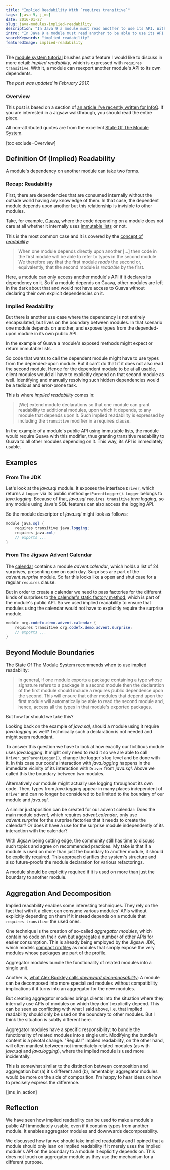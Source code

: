 ```yaml
---
title: "Implied Readability With `requires transitive`"
tags: [java-9, j_ms]
date: 2016-01-27
slug: java-modules-implied-readability
description: "In Java 9 a module must read another to use its API. With implied readability a 3rd module passes the dependency on, allowing the 1st to read the 2nd."
intro: "In Java 9 a module must read another to be able to use its API. With implied readability a third module passes the dependency on, allowing the first to read the second without explicitly depending on it."
searchKeywords: "implied readability"
featuredImage: implied-readability
---
```


The [module system tutorial](jigsaw-hands-on-guide) brushes past a feature I would like to discuss in more detail: *implied readability*, which is expressed with `requires transitive`.
With it, a module can reexport another module's API to its own dependents.

*The post was updated in February 2017.*

### Overview

This post is based on a section of [an article I've recently written for InfoQ](http://www.infoq.com/articles/Latest-Project-Jigsaw-Usage-Tutorial "Programming with modularity and Project Jigsaw.
A Tutorial Using the Latest Early Access Build - InfoQ").
If you are interested in a Jigsaw walkthrough, you should read the entire piece.

All non-attributed quotes are from the excellent [State Of The Module System](http://openjdk.java.net/projects/jigsaw/spec/sotms/).

[toc exclude=Overview]

## Definition Of (Implied) Readability

A module's dependency on another module can take two forms.

### Recap: Readability

First, there are dependencies that are consumed internally without the outside world having any knowledge of them.
In that case, the dependent module depends upon another but this relationship is invisible to other modules.

Take, for example, [Guava](https://github.com/google/guava), where the code depending on a module does not care at all whether it internally uses [immutable lists](https://google.github.io/guava/releases/19.0/api/docs/com/google/common/collect/ImmutableList.html) or not.

<contentimage slug="implied-readability-requires"></contentimage>

This is the most common case and it is covered by the [concept of *readability*](https://blog.codefx.org/java/java-module-system-tutorial/#dependencies-readability):

> When one module depends directly upon another \[...\] then code in the first module will be able to refer to types in the second module.
We therefore say that the first module *reads* the second or, equivalently, that the second module is *readable* by the first.

Here, a module can only access another module's API if it declares its dependency on it.
So if a module depends on Guava, other modules are left in the dark about that and would not have access to Guava without declaring their own explicit dependencies on it.

### Implied Readability

But there is another use case where the dependency is not entirely encapsulated, but lives on the boundary between modules.
In that scenario one module depends on another, and exposes types from the depended-upon module in its own public API.

In the example of Guava a module's exposed methods might expect or return immutable lists.

<contentimage slug="implied-readability-requires-public"></contentimage>

So code that wants to call the dependent module might have to use types from the depended-upon module.
But it can't do that if it does not also read the second module.
Hence for the dependent module to be at all usable, client modules would all have to explicitly depend on that second module as well.
Identifying and manually resolving such hidden dependencies would be a tedious and error-prone task.

This is where *implied readability* comes in:

> \[We\] extend module declarations so that one module can grant readability to additional modules, upon which it depends, to any module that depends upon it.
Such implied readability is expressed by including the `transitive` modifier in a requires clause.

In the example of a module's public API using immutable lists, the module would require Guava with this modifier, thus granting transitive readability to Guava to all other modules depending on it.
This way, its API is immediately usable.

## Examples

### From The JDK

Let's look at the *java.sql* module.
It exposes the interface `Driver`, which returns a `Logger` via its public method `getParentLogger()`.
`Logger` belongs to *java.logging*.
Because of that, *java.sql* `requires transitive` *java.logging*, so any module using Java's SQL features can also access the logging API.

So the module descriptor of *java.sql* might look as follows:

```java
module java.sql {
	requires transitive java.logging;
	requires java.xml;
	// exports ...
}
```

### From The Jigsaw Advent Calendar

The [calendar](http://blog.codefx.org/java/dev/jigsaw-hands-on-guide/#Splitting-Into-Modules) contains a module *advent.calendar*, which holds a list of 24 surprises, presenting one on each day.
Surprises are part of the *advent.surprise* module.
So far this looks like a open and shut case for a regular `requires` clause.

But in order to create a calendar we need to pass factories for the different kinds of surprises to [the calendar's static factory method](https://github.com/CodeFX-org/demo-jigsaw-advent-calendar/blob/02-splitting-into-modules/src/org.codefx.demo.advent.calendar/org/codefx/demo/advent/calendar/Calendar.java#L22-L24), which is part of the module's public API.
So we used implied readability to ensure that modules using the calendar would not have to explicitly require the surprise module.

```java
module org.codefx.demo.advent.calendar {
	requires transitive org.codefx.demo.advent.surprise;
	// exports ...
}
```

<contentimage slug="implied-readability"></contentimage>

## Beyond Module Boundaries

The State Of The Module System recommends when to use implied readability:

> In general, if one module exports a package containing a type whose signature refers to a package in a second module then the declaration of the first module should include a requires public dependence upon the second.
This will ensure that other modules that depend upon the first module will automatically be able to read the second module and, hence, access all the types in that module's exported packages.

But how far should we take this?

Looking back on the example of *java.sql*, should a module using it require *java.logging* as well?
Technically such a declaration is not needed and might seem redundant.

To answer this question we have to look at how exactly our fictitious module uses *java.logging*.
It might only need to read it so we are able to call `Driver.getParentLogger()`, change the logger's log level and be done with it.
In this case our code's interaction with *java.logging* happens in the immediate vicinity of its interaction with `Driver` from *java.sql*.
Above we called this the boundary between two modules.

Alternatively our module might actually use logging throughout its own code.
Then, types from *java.logging* appear in many places independent of `Driver` and can no longer be considered to be limited to the boundary of our module and *java.sql*.

A similar juxtaposition can be created for our advent calendar: Does the main module *advent*, which requires *advent.calendar*, only use *advent.surprise* for the surprise factories that it needs to create the calendar?
Or does it have a use for the surprise module independently of its interaction with the calendar?

With Jigsaw being cutting edge, the community still has time to discuss such topics and agree on recommended practices.
My take is that if a module is used on more than just the boundary to another module, it should be explicitly required.
This approach clarifies the system's structure and also future-proofs the module declaration for various refactorings.

<pullquote>A module should be explicitly required if it is used on more than just the boundary to another module.</pullquote>

## Aggregation And Decomposition

Implied readability enables some interesting techniques.
They rely on the fact that with it a client can consume various modules' APIs without explicitly depending on them if it instead depends on a module that `requires transitive` the used ones.

One technique is the creation of so-called *aggregator modules*, which contain no code on their own but aggregate a number of other APIs for easier consumption.
This is already being employed by the Jigsaw JDK, which models [compact profiles](https://blogs.oracle.com/jtc/entry/a_first_look_at_compact) as modules that simply expose the very modules whose packages are part of the profile.

<pullquote>Aggregator modules bundle the functionality of related modules into a single unit.</pullquote>

Another is, [what Alex Buckley calls *downward decomposability*](http://blog.codefx.org/java/dev/javaone-2015-under-the-hood-of-project-jigsaw/#The-Role-Of-Readability): A module can be decomposed into more specialized modules without compatibility implications if it turns into an aggregator for the new modules.

But creating aggregator modules brings clients into the situation where they internally use APIs of modules on which they don't explicitly depend.
This can be seen as conflicting with what I said above, i.e.
that implied readability should only be used on the boundary to other modules.
But I think the situation is subtly different here.

Aggregator modules have a specific responsibility: to bundle the functionality of related modules into a single unit.
Modifying the bundle's content is a pivotal change.
"Regular" implied readability, on the other hand, will often manifest between not immediately related modules (as with *java.sql* and *java.logging*), where the implied module is used more incidentally.

This is somewhat similar to the distinction between composition and aggregation but (a) it's different and (b), lamentably, aggregator modules would be more on the side of composition.
I'm happy to hear ideas on how to precisely express the difference.

[jms_in\_action]

## Reflection

We have seen how implied readability can be used to make a module's public API immediately usable, even if it contains types from another module.
It enables aggregator modules and downwards decomposability.

We discussed how far we should take implied readability and I opined that a module should only lean on implied readability if it merely uses the implied module's API on the boundary to a module it explicitly depends on.
This does not touch on aggregator module as they use the mechanism for a different purpose.
